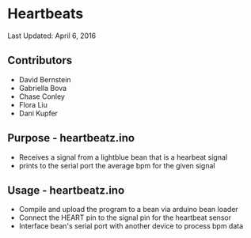 # Heartbeats 
Last Updated: April 6, 2016

## Contributors
* David Bernstein
* Gabriella Bova
* Chase Conley
* Flora Liu
* Dani Kupfer

## Purpose - heartbeatz.ino
*  Receives a signal from a lightblue bean that is a hearbeat signal 
*  prints to the serial port the average bpm for the given signal

## Usage - heartbeatz.ino 
*  Compile and upload the program to a bean via arduino bean loader
*  Connect the HEART pin to the signal pin for the heartbeat sensor
*  Interface bean's serial port with another device to process bpm data
  


